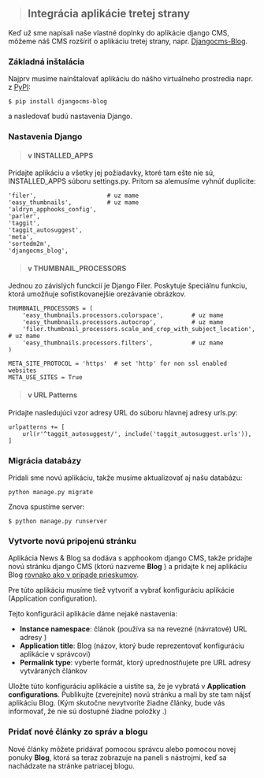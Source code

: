 >## Integrácia aplikácie tretej strany

Keď už sme napísali naše vlastné doplnky do aplikácie django CMS, môžeme náš CMS rozšíriť o aplikáciu tretej strany, napr. [Djangocms-Blog](https://github.com/nephila/djangocms-blog).

### Základná inštalácia 

Najprv musíme nainštalovať aplikáciu do nášho virtuálneho prostredia napr. z [PyPI](https://pypi.python.org/):
~~~
$ pip install djangocms-blog
~~~
a nasledovať budú nastavenia Django.

### Nastavenia Django

>#### v INSTALLED_APPS

Pridajte aplikáciu a všetky jej požiadavky, ktoré tam ešte nie sú,  INSTALLED_APPS súboru settings.py. Pritom sa alemusíme vyhnúť duplicite:
~~~
'filer',                    # uz mame
'easy_thumbnails',          # uz mame
'aldryn_apphooks_config',
'parler',
'taggit',
'taggit_autosuggest',
'meta',
'sortedm2m',
'djangocms_blog',
~~~

>#### v THUMBNAIL_PROCESSORS
Jednou zo závislých funckcií je Django Filer. Poskytuje špeciálnu funkciu, ktorá umožňuje sofistikovanejšie orezávanie obrázkov.
~~~
THUMBNAIL_PROCESSORS = (
    'easy_thumbnails.processors.colorspace',        # uz mame
    'easy_thumbnails.processors.autocrop',          # uz mame
    'filer.thumbnail_processors.scale_and_crop_with_subject_location',             # uz mame
    'easy_thumbnails.processors.filters',           # uz mame
)

META_SITE_PROTOCOL = 'https'  # set 'http' for non ssl enabled websites
META_USE_SITES = True
~~~

>#### v URL Patterns

Pridajte nasledujúci vzor adresy URL do súboru hlavnej adresy urls.py:
~~~
urlpatterns += [
    url(r'^taggit_autosuggest/', include('taggit_autosuggest.urls')),
]
~~~

### Migrácia databázy

Pridali sme novú aplikáciu, takže musíme aktualizovať aj našu databázu:
~~~
python manage.py migrate
~~~
Znova spustíme server:
~~~
$ python manage.py runserver
~~~

### Vytvorte novú pripojenú stránku

Aplikácia News & Blog sa dodáva s apphookom django CMS, takže pridajte novú stránku django CMS (ktorú nazveme **Blog** ) a pridajte k nej aplikáciu Blog [rovnako ako v prípade prieskumov](https://docs.django-cms.org/en/latest/introduction/05-apphooks.html#apply-apphook).

Pre túto aplikáciu musíme tiež vytvoriť a vybrať konfiguráciu aplikácie (Application configuration).

 Tejto konfigurácii aplikácie dáme nejaké nastavenia:
* **Instance namespace**: článok (používa sa na revezné (návratové) URL adresy )
* **Application title**: Blog (názov, ktorý bude reprezentovať konfiguráciu aplikácie v správcovi)
* **Permalink type**: vyberte formát, ktorý uprednostňujete pre URL adresy vytváraných článkov

Uložte túto konfiguráciu aplikácie a uistite sa, že je vybratá v **Application configurations**. Publikujte (zverejnite) novú stránku a mali by ste tam nájsť aplikáciu Blog. (Kým skutočne nevytvoríte žiadne články, bude vás informovať, že nie sú dostupné žiadne položky .)

### Pridať nové články zo správ a blogu

Nové články môžete pridávať pomocou správcu alebo pomocou novej ponuky **Blog**, ktorá sa teraz zobrazuje na paneli s nástrojmi, keď sa nachádzate na stránke patriacej blogu.
